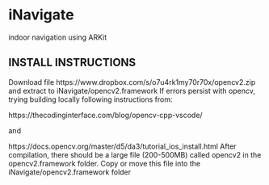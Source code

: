 # iNavigate
indoor navigation using ARKit

## INSTALL INSTRUCTIONS

<p>
Download file https://www.dropbox.com/s/o7u4rk1my70r70x/opencv2.zip and extract to iNavigate/opencv2.framework
If errors persist with opencv, trying building locally following instructions from:</p>
   https://thecodinginterface.com/blog/opencv-cpp-vscode/
<p>and</p>
   https://docs.opencv.org/master/d5/da3/tutorial_ios_install.html
After compilation, there should be a large file (200-500MB) called opencv2 in the opencv2.framework folder.  Copy or move this file into the iNavigate/opencv2.framework folder

